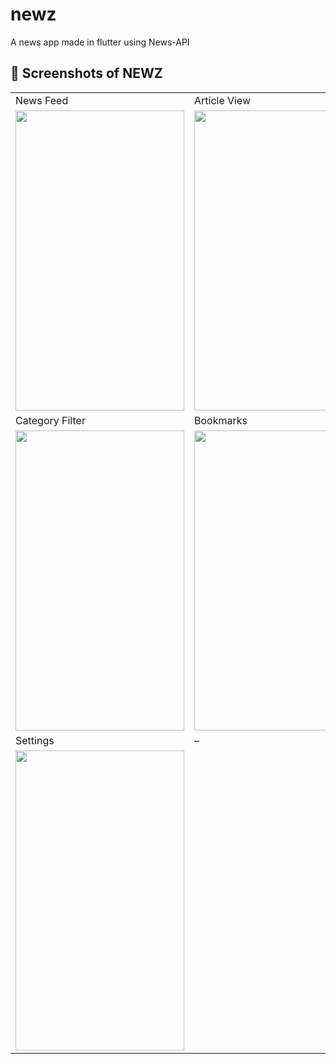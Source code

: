 # newz

A news app made in flutter using News-API

## 📰 Screenshots of NEWZ

<table>
  <tr>
    <td>News Feed</td>
    <td>Article View</td>
  </tr>
  <tr>
    <td><img src="https://github.com/NM71/newz/assets/123181737/af18dd22-8e8e-4084-a9a5-d542514a8638" width="270" height="480"></td>
    <td><img src="https://github.com/NM71/newz/assets/123181737/f95be42c-5105-4d3c-86b0-b8ab8610e805" width="270" height="480"></td>
  </tr>
  <tr>
    <td>Category Filter</td>
    <td>Bookmarks</td>
  </tr>
  <tr>
    <td><img src="https://github.com/NM71/newz/assets/123181737/7b2552b0-0641-4a9f-b5ac-cb2d62573765" width="270" height="480"></td>
    <td><img src="https://github.com/NM71/newz/assets/123181737/fd992ae7-c506-4340-8b51-7d0688f127c4" width="270" height="480"></td>
  </tr>
  <tr>
    <td>Settings</td>
    <td>–</td>
  </tr>
  <tr>
    <td><img src="https://github.com/NM71/newz/assets/123181737/68c18610-bcc5-4860-b328-777571d1c9ca" width="270" height="480"></td>
    <td></td>
  </tr>
</table>
